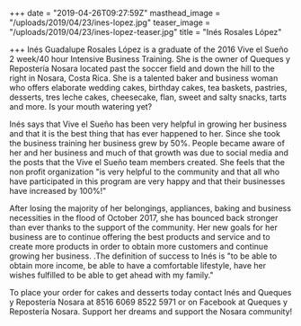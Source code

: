 +++
date = "2019-04-26T09:27:59Z"
masthead_image = "/uploads/2019/04/23/ines-lopez.jpg"
teaser_image = "/uploads/2019/04/23/ines-lopez-teaser.jpg"
title = "Inés Rosales López"

+++
Inés Guadalupe Rosales López is a graduate of the 2016 Vive el Sueño 2 week/40 hour Intensive Business Training. She is the owner of Queques y Repostería Nosara located past the soccer field and down the hill to the right in Nosara, Costa Rica. She is a talented baker and business woman who offers elaborate wedding cakes, birthday cakes, tea baskets, pastries, desserts, tres leche cakes, cheesecake, flan, sweet and salty snacks, tarts and more. Is your mouth watering yet?

Inés says that Vive el Sueño has been very helpful in growing her business and that it is the best thing that has ever happened to her. Since she took the business training her business grew by 50%. People became aware of her and her business and much of that growth was due to social media and the posts that the Vive el Sueño team members created. She feels that the non profit organization "is very helpful to the community and that all who have participated in this program are very happy and that their businesses have increased by 100%!"

After losing the majority of her belongings, appliances, baking and business necessities in the flood of October 2017, she has bounced back stronger than ever thanks to the support of the community. Her new goals for her business are to continue offering the best products and service and to create more products in order to obtain more customers and continue growing her business. .The definition of success to Inés is "to be able to obtain more income, be able to have a comfortable lifestyle, have her wishes fulfilled to be able to get ahead with my family."

To place your order for cakes and desserts today contact Inés and Queques y Repostería Nosara at 8516 6069 8522 5971 or on Facebook at Queques y Repostería Nosara. Support her dreams and support the Nosara community!